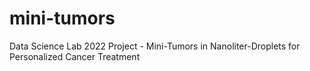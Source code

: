 # mini-tumors
Data Science Lab 2022 Project - Mini-Tumors in Nanoliter-Droplets for Personalized Cancer Treatment
